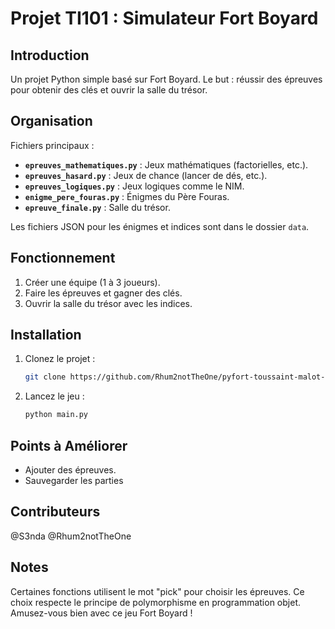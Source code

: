 # Projet TI101 : Simulateur Fort Boyard

## Introduction
Un projet Python simple basé sur Fort Boyard. Le but : réussir des épreuves pour obtenir des clés et ouvrir la salle du trésor.

## Organisation
Fichiers principaux :
- **`epreuves_mathematiques.py`** : Jeux mathématiques (factorielles, etc.).
- **`epreuves_hasard.py`** : Jeux de chance (lancer de dés, etc.).
- **`epreuves_logiques.py`** : Jeux logiques comme le NIM.
- **`enigme_pere_fouras.py`** : Énigmes du Père Fouras.
- **`epreuve_finale.py`** : Salle du trésor.

Les fichiers JSON pour les énigmes et indices sont dans le dossier `data`.

## Fonctionnement
1. Créer une équipe (1 à 3 joueurs).
2. Faire les épreuves et gagner des clés.
3. Ouvrir la salle du trésor avec les indices.

## Installation
1. Clonez le projet :
   ```bash
   git clone https://github.com/Rhum2notTheOne/pyfort-toussaint-malot-b
   ```
2. Lancez le jeu :
   ```python
   python main.py
   ```

## Points à Améliorer
- Ajouter des épreuves.
- Sauvegarder les parties

## Contributeurs
@S3nda
@Rhum2notTheOne

## Notes
Certaines fonctions utilisent le mot "pick" pour choisir les épreuves. Ce choix respecte le principe de polymorphisme en programmation objet.
Amusez-vous bien avec ce jeu Fort Boyard !

